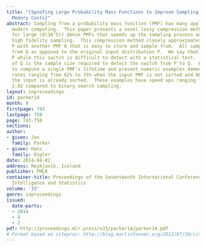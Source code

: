 ```yaml
---
title: "{Spoofing Large Probability Mass Functions to Improve Sampling Times and Reduce
  Memory Costs}"
abstract: Sampling from a probability mass function (PMF) has many applications in
  modern computing.  This paper presents a novel lossy compression method intended
  for large (O(10^5)) dense PMFs that speeds up the sampling process and guarantees
  high fidelity sampling.  This compression method closely approximates an input PMF
  P with another PMF Q that is easy to store and sample from.  All samples are drawn
  from Q as opposed to the original input distribution P.  We say that Q “spoofs”
  P while this switch is difficult to detect with a statistical test.  The lifetime
  of Q is the sample size required to detect the switch from P to Q.  We show how
  to compute a single PMF’s lifetime and present numeric examples demonstrating compression
  rates ranging from 62% to 75% when the input PMF is not sorted and 88% to 99% when
  the input is already sorted.  These examples have speed ups ranging from 1.47 to
  2.82 compared to binary search sampling.
layout: inproceedings
id: parker14
month: 0
firstpage: 743
lastpage: 750
page: 743-750
sections: 
author:
- given: Jon
  family: Parker
- given: Hans
  family: Engler
date: 2014-04-02
address: Reykjavik, Iceland
publisher: PMLR
container-title: Proceedings of the Seventeenth International Conference on Artificial
  Intelligence and Statistics
volume: '33'
genre: inproceedings
issued:
  date-parts:
  - 2014
  - 4
  - 2
pdf: http://proceedings.mlr.press/v33/parker14/parker14.pdf
# Format based on citeproc: http://blog.martinfenner.org/2013/07/30/citeproc-yaml-for-bibliographies/
---
```


